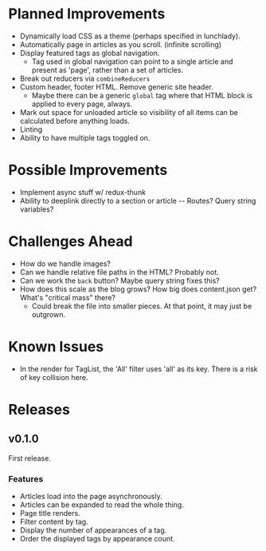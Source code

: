 # Planned Improvements
- Dynamically load CSS as a theme (perhaps specified in lunchlady).
- Automatically page in articles as you scroll. (infinite scrolling)
- Display featured tags as global navigation.
  -  Tag used in global navigation can point to a single article and present as 'page', rather than a set of articles.
- Break out reducers via `combineReducers`
- Custom header, footer HTML.  Remove generic site header.
  - Maybe there can be a generic `global` tag where that HTML block is applied to every page, always.
- Mark out space for unloaded article so visibility of all items can be calculated before anything loads.
- Linting
- Ability to have multiple tags toggled on.

# Possible Improvements
- Implement async stuff w/ redux-thunk
- Ability to deeplink directly to a section or article -- Routes? Query string variables?

# Challenges Ahead
- How do we handle images?
- Can we handle relative file paths in the HTML?  Probably not.
- Can we work the `back` button?  Maybe query string fixes this?
- How does this scale as the blog grows?  How big does content.json get?  What's "critical mass" there?
  - Could break the file into smaller pieces.  At that point, it may just be outgrown.

# Known Issues
- In the render for TagList, the 'All' filter uses 'all' as its key.  There is a risk of key collision here.

# Releases

## v0.1.0
First release.

### Features
- Articles load into the page asynchronously.
- Articles can be expanded to read the whole thing.
- Page title renders.
- Filter content by tag.
- Display the number of appearances of a tag.
- Order the displayed tags by appearance count.
